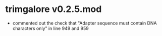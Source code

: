 # trimgalore v0.2.5.mod

- commented out the check that "Adapter sequence must contain DNA characters only" in line 949 and 959
